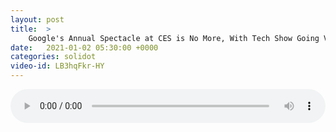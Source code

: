 ```yaml
---
layout: post
title:  >
    Google's Annual Spectacle at CES is No More, With Tech Show Going Virtual
date:   2021-01-02 05:30:00 +0000
categories: solidot
video-id: LB3hqFkr-HY
---
```


<audio src="/assets/88dc5700178f995bd63f320501f3a812.mp3" style="width: 100%;" controls></audio>

